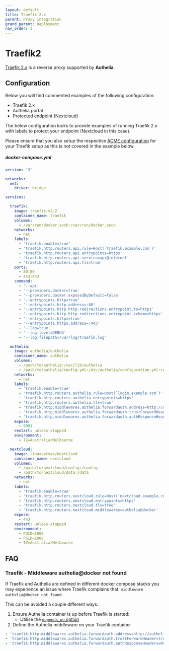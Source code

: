 ```yaml
---
layout: default
title: Traefik 2.x
parent: Proxy Integration
grand_parent: Deployment
nav_order: 3
---
```


# Traefik2

[Traefik 2.x] is a reverse proxy supported by **Authelia**.

## Configuration

Below you will find commented examples of the following configuration:

* Traefik 2.x
* Authelia portal
* Protected endpoint (Nextcloud)

The below configuration looks to provide examples of running Traefik 2.x with labels to protect your endpoint (Nextcloud in this case).

Please ensure that you also setup the respective [ACME configuration](https://docs.traefik.io/https/acme/) for your Traefik setup as this is not covered in the example below.

##### docker-compose.yml
```yml
version: '3'

networks:
  net:
    driver: bridge

services:

  traefik:
    image: traefik:v2.2
    container_name: traefik
    volumes:
      - /var/run/docker.sock:/var/run/docker.sock
    networks:
      - net
    labels:
      - 'traefik.enable=true'
      - 'traefik.http.routers.api.rule=Host(`traefik.example.com`)'
      - 'traefik.http.routers.api.entrypoints=https'
      - 'traefik.http.routers.api.service=api@internal'
      - 'traefik.http.routers.api.tls=true'
    ports:
      - 80:80
      - 443:443
    command:
      - '--api'
      - '--providers.docker=true'
      - '--providers.docker.exposedByDefault=false'
      - '--entrypoints.http=true'
      - '--entrypoints.http.address=:80'
      - '--entrypoints.http.http.redirections.entrypoint.to=https'
      - '--entrypoints.http.http.redirections.entrypoint.scheme=https'
      - '--entrypoints.https=true'
      - '--entrypoints.https.address=:443'
      - '--log=true'
      - '--log.level=DEBUG'
      - '--log.filepath=/var/log/traefik.log'

  authelia:
    image: authelia/authelia
    container_name: authelia
    volumes:
      - /path/to/authelia:/var/lib/authelia
      - /path/to/authelia/config.yml:/etc/authelia/configuration.yml:ro
    networks:
      - net
    labels:
      - 'traefik.enable=true'
      - 'traefik.http.routers.authelia.rule=Host(`login.example.com`)'
      - 'traefik.http.routers.authelia.entrypoints=https'
      - 'traefik.http.routers.authelia.tls=true'
      - 'traefik.http.middlewares.authelia.forwardauth.address=http://authelia:9091/api/verify?rd=https://login.example.com/'
      - 'traefik.http.middlewares.authelia.forwardauth.trustForwardHeader=true'
      - 'traefik.http.middlewares.authelia.forwardauth.authResponseHeaders=Remote-User, Remote-Groups'
    expose:
      - 9091
    restart: unless-stopped
    environment:
      - TZ=Australia/Melbourne

  nextcloud:
    image: linuxserver/nextcloud
    container_name: nextcloud
    volumes:
      - /path/to/nextcloud/config:/config
      - /path/to/nextcloud/data:/data
    networks:
      - net
    labels:
      - 'traefik.enable=true'
      - 'traefik.http.routers.nextcloud.rule=Host(`nextcloud.example.com`)'
      - 'traefik.http.routers.nextcloud.entrypoints=https'
      - 'traefik.http.routers.nextcloud.tls=true'
      - 'traefik.http.routers.nextcloud.middlewares=authelia@docker'
    expose:
      - 443
    restart: unless-stopped
    environment:
      - PUID=1000
      - PGID=1000
      - TZ=Australia/Melbourne
```

## FAQ

### Traefik - Middleware authelia@docker not found

If Traefik and Authelia are defined in different docker compose stacks you may experience
an issue where Traefik complains that: `middleware authelia@docker not found`.

This can be avoided a couple different ways:
1. Ensure Authelia container is up before Traefik is started:
    - Utilise the [`depends_on` option](https://docs.docker.com/compose/compose-file/#depends_on)
2. Define the Authelia middleware on your Traefik container
```yaml
- 'traefik.http.middlewares.authelia.forwardauth.address=http://authelia:9091/api/verify?rd=https://login.example.com/'
- 'traefik.http.middlewares.authelia.forwardauth.trustForwardHeader=true'
- 'traefik.http.middlewares.authelia.forwardauth.authResponseHeaders=Remote-User, Remote-Groups'
```
    
[Traefik 2.x]: https://docs.traefik.io/
